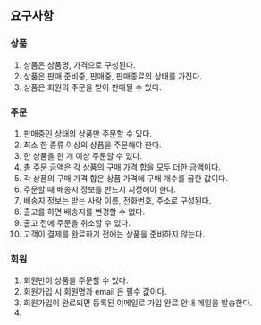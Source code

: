 ## 요구사항


### 상품
 1. 상품은 상품명, 가격으로 구성된다.
 2. 상품은 판매 준비중, 판매중, 판매종료의 상태를 가진다.
 3. 상품은 회원의 주문을 받아 판매될 수 있다.


### 주문 
 1. 판매중인 상태의 상품만 주문할 수 있다.
 2. 최소 한 종류 이상의 상품을 주문해야 한다.
 3. 한 상품을 한 개 이상 주문할 수 있다.
 4. 총 주문 금액은 각 상품의 구매 가격 합을 모두 더한 금액이다.
 5. 각 상품의 구매 가격 합은 상품 가격에 구매 개수를 곱한 값이다.
 6. 주문할 때 배송지 정보를 반드시 지정해야 한다.
 7. 배송지 정보는 받는 사람 이름, 전화번호, 주소로 구성된다.
 8. 출고를 하면 배송지를 변경할 수 없다.
 9. 출고 전에 주문을 취소할 수 있다.
 10. 고객이 결제를 완료하기 전에는 상품을 준비하지 않는다.

### 회원

 1. 회원만이 상품을 주문할 수 있다.
 2. 회원가입 시 회원명과 email 은 필수 값이다.
 3. 회원가입이 완료되면 등록된 이메일로 가입 완료 안내 메일을 발송한다.
 4. 


